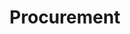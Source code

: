 ---
layout: page
title: Procurement
permalink: "/services/procurement/"
description: We are commited to excellent service with a drive to accomplish our goals.
show_on_services: true
grid: true
service: true
summary: Equipment and materials are acquired from reliable sources of supply on a worldwide basis, guaranteeing the specified quality and the committed delivery time.
headline:
  image: "/uploads/procurement.jpg"
  title: "Procurement"
client_logos:
  - /uploads/client-1.png
  - /uploads/client-2.png
  - /uploads/client-3.png
  - /uploads/client-4.png
  - /uploads/client-5.png
  - /uploads/client-6.png
  - /uploads/client-7.png
  - /uploads/client-8.png
left_content:
  title: Procurement
  body: |-
    Equipment and materials are acquired from reliable sources of supply on a worldwide basis, guaranteeing the specified quality and the committed delivery time at the lowest possible price compatible with the project requirements.

    Regular reports are issued on the procurement phases in order to ensure their efficient coordination. The daily and permanent professional relations that CNS MARINE maintains with vendors and suppliers of proven reliability leads to efficient procurement for the benefit of the project
---